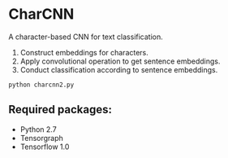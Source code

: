 # CharCNN

A character-based CNN for text classification.

1. Construct embeddings for characters.
2. Apply convolutional operation to get sentence embeddings.
3. Conduct classification according to sentence embeddings.


```
python charcnn2.py
```

## Required packages:
* Python 2.7
* Tensorgraph 
* Tensorflow 1.0

